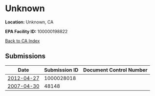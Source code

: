 # Unknown

**Location:** Unknown, CA

**EPA Facility ID:** 100000198822

[Back to CA Index](../../index.md)

## Submissions

| Date | Submission ID | Document Control Number |
|------|--------------|-------------------------|
| [2012-04-27](submissions/1000028018.md) | 1000028018 |  |
| [2007-04-30](submissions/48148.md) | 48148 |  |
